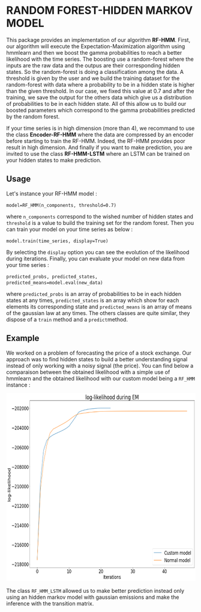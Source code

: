# RANDOM FOREST-HIDDEN MARKOV MODEL

This package provides an implementation of our algorithm **RF-HMM**. First, our algorithm will execute the Expectation-Maximization algorithm using hmmlearn and then we boost
the gamma probabilities to reach a better likelihood with the time series. The boosting use a random-forest where the inputs are the raw data and the outpus are their corresponding hidden states. So the random-forest is doing a classification among the data. A threshold is given by the user and we build the training dataset for the random-forest with data where a probability to be in a hidden state is higher than the given threshold. In our case, we fixed this value at 0.7 and after the training, we save the output for the others data which give us a distribution of probabilities to be in each hidden state. All of this allow us to build our boosted parameters which correspond to the gamma probabilities predicted by the random forest.

If your time series is in high dimension (more than 4), we recommand to use the class **Encoder-RF-HMM**
where the data are compressed by an encoder before starting to train the RF-HMM. Indeed, the RF-HMM provides poor result in high dimension. And finally if you want to make 
prediction, you are invited to use the class **RF-HMM-LSTM** where an LSTM can be trained on your hidden states to make prediction.

## Usage

Let's instance your RF-HMM model :

~~~
model=RF_HMM(n_components, threshold=0.7)
~~~

where ``n_components`` correspond to the wished number of hidden states and ``threshold`` is a value to build the training set for the random forest. Then you can train your model
on your time series as below :

~~~
model.train(time_series, display=True)
~~~

By selecting the ``display`` option you can see the evolution of the likelihood during iterations. Finally, you can evaluate your model on new data from your time series :

~~~
predicted_probs, predicted_states, predicted_means=model.eval(new_data)
~~~

where ``predicted_probs`` is an array of probabilities to be in each hidden states at any times, ``predicted_states`` is an array which show for each elements its corresponding state and ``predicted_means`` is an array of means of the gaussian law at any times. The others classes are quite similar, they dispose of a ``train`` method and a ``predict``method.

## Example

We worked on a problem of forecasting the price of a stock exchange. Our approach was to find hidden states to build a better understanding signal instead of only working with a noisy signal (the price). You can find below a comparaison between the obtained likelihood with a simple use of hmmlearn and the obtained likelihood with our custom model being a ``RF_HMM`` instance :

<img src="images/Comparaison.png" WIDTH=600 HEIGHT=500>

The class ``RF_HMM_LSTM`` allowed us to make better prediction instead only using an hidden markov model with gaussian emissions and make the inference with the transition matrix.
